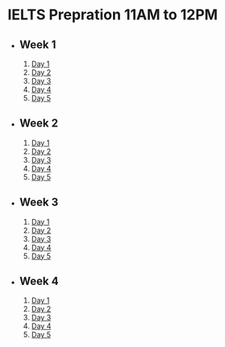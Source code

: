 # IELTS Prepration 11AM to 12PM

- ## Week 1

   1. [Day 1](https://www.facebook.com/watch/?v=497111506547737)
   2. [Day 2](https://www.facebook.com/watch/?v=526809663376500)
   3. [Day 3](https://www.facebook.com/watch/?v=539986651763637)
   4. [Day 4](https://www.facebook.com/watch/?v=1668509427050687)
   5. [Day 5](https://www.facebook.com/watch/?v=1622137438349225)

- ## Week 2

   1. [Day 1](https://www.facebook.com/iCodeguru/videos/1028691735715938)
   2. [Day 2](https://www.facebook.com/iCodeguru/videos/533427862500579)
   3. [Day 3](https://www.facebook.com/iCodeguru/videos/1247582143052561/)
   4. [Day 4](https://www.facebook.com/watch/?v=547723287715273)
   5. [Day 5](https://www.facebook.com/iCodeguru/videos/902852497849944/)

- ## Week 3

   1. [Day 1](https://www.facebook.com/watch/?v=506535668921593)
   2. [Day 2](https://www.facebook.com/watch/?v=460606600344804)
   3. [Day 3](https://www.facebook.com/iCodeguru/videos/417352134725270)
   4. [Day 4](https://www.facebook.com/iCodeguru/videos/1094117138775574)
   5. [Day 5](https://www.facebook.com/iCodeguru/videos/1024028366171130)

- ## Week 4

   1. [Day 1](https://www.facebook.com/iCodeguru/videos/1275022856836102)
   2. [Day 2](https://www.facebook.com/iCodeguru/videos/1206396227081281)
   3. [Day 3](https://www.facebook.com/iCodeguru/videos/1065861541591264)
   4. [Day 4](https://www.facebook.com/iCodeguru/videos/447684651661481)
   5. [Day 5](https://www.facebook.com/iCodeguru/videos/991411666085623)

<!-- - ## Week 5

   1. [Day 1]()
   2. [Day 2]()
   3. [Day 3]()
   4. [Day 4]()
   5. [Day 5]() -->

<!-- - ## Week 

   1. [Day 1]()
   2. [Day 2]()
   3. [Day 3]()
   4. [Day 4]()
   5. [Day 5]() -->